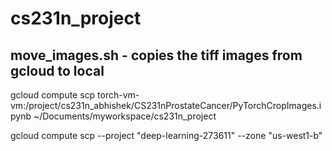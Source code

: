 # cs231n_project


## move_images.sh -  copies the tiff images from gcloud to local

gcloud compute scp torch-vm-vm:/project/cs231n_abhishek/CS231nProstateCancer/PyTorchCropImages.ipynb   ~/Documents/myworkspace/cs231n_project

gcloud  compute scp --project "deep-learning-273611" --zone "us-west1-b" 